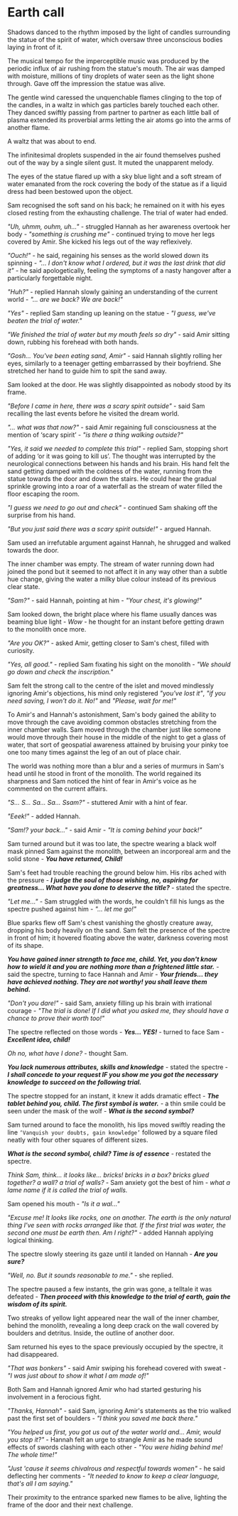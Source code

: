 # Earth call

Shadows danced to the rhythm imposed by the light of candles surrounding the statue of the spirit of water, which oversaw three unconscious bodies laying in front of it.

The musical tempo for the imperceptible music was produced by the periodic influx of air rushing from the statue's mouth. The air was damped with moisture, millions of tiny droplets of water seen as the light shone through. Gave off the impression the statue was alive.

The gentle wind caressed the unquenchable flames clinging to the top of the candles, in a waltz in which gas particles barely touched each other. They danced swiftly passing from partner to partner as each little ball of plasma extended its proverbial arms letting the air atoms go into the arms of another flame.

A waltz that was about to end.

The infinitesimal droplets suspended in the air found themselves pushed out of the way by a single silent gust. It muted the unapparent melody.

The eyes of the statue flared up with a sky blue light and a soft stream of water emanated from the rock covering the body of the statue as if a liquid dress had been bestowed upon the object.



Sam recognised the soft sand on his back; he remained on it with his eyes closed resting from the exhausting challenge. The trial of water had ended.



*"Uh, uhmm, ouhm, uh..."* - struggled Hannah as her awareness overtook her body - *"something is crushing me"* - continued trying to move her legs covered by Amir. She kicked his legs out of the way reflexively.

*"Ouch!"* - he said, regaining his senses as the world slowed down its spinning - *"... I don't know what I ordered, but it was the last drink that did it"* - he said apologetically, feeling the symptoms of a nasty hangover after a particularly forgettable night.

*"Huh?"* - replied Hannah slowly gaining an understanding of the current world - *"... are we back? We are back!"*

*"Yes"* - replied Sam standing up leaning on the statue - *"I guess, we've beaten the trial of water."*

*"We finished the trial of water but my mouth feels so dry"* - said Amir sitting down, rubbing his forehead with both hands.

*"Gosh... You've been eating sand, Amir"* - said Hannah slightly rolling her eyes, similarly to a teenager getting embarrassed by their boyfriend. She stretched her hand to guide him to spit the sand away.



Sam looked at the door. He was slightly disappointed as nobody stood by its frame.

*"Before I came in here, there was a scary spirit outside"* - said Sam recalling the last events before he visited the dream world.

*"... what was that now?"* - said Amir regaining full consciousness at the mention of ‘scary spirit’ - *"is there a thing walking outside?"*

*"Yes, it said we needed to complete this trial"* - replied Sam, stopping short of adding ‘or it was going to kill us’. The thought was interrupted by the neurological connections between his hands and his brain. His hand felt the sand getting damped with the coldness of the water, running from the statue towards the door and down the stairs. He could hear the gradual sprinkle growing into a roar of a waterfall as the stream of water filled the floor escaping the room.

*"I guess we need to go out and check"* - continued Sam shaking off the surprise from his hand.

*"But you just said there was a scary spirit outside!"* - argued Hannah.



Sam used an irrefutable argument against Hannah, he shrugged and walked towards the door.

The inner chamber was empty. The stream of water running down had joined the pond but it seemed to not affect it in any way other than a subtle hue change, giving the water a milky blue colour instead of its previous clear state.



*"Sam?"* - said Hannah, pointing at him - *"Your chest, it's glowing!"*



Sam looked down, the bright place where his flame usually dances was beaming blue light - *Wow* - he thought for an instant before getting drawn to the monolith once more.

*"Are you OK?"* - asked Amir, getting closer to Sam's chest, filled with curiosity.

*"Yes, all good."* - replied Sam fixating his sight on the monolith - *"We should go down and check the inscription."*



Sam felt the strong call to the centre of the islet and moved mindlessly ignoring Amir's objections, his mind only registered *"you've lost it"*, *"if you need saving, I won't do it. No!"* and *"Please, wait for me!"*



To Amir's and Hannah's astonishment, Sam's body gained the ability to move through the cave avoiding common obstacles stretching from the inner chamber walls. Sam moved through the chamber just like someone would move through their house in the middle of the night to get a glass of water, that sort of geospatial awareness attained by bruising your pinky toe one too many times against the leg of an out of place chair.



The world was nothing more than a blur and a series of murmurs in Sam's head until he stood in front of the monolith. The world regained its sharpness and Sam noticed the hint of fear in Amir's voice as he commented on the current affairs.



*"S... S... Sa... Sa... Ssam?"* - stuttered Amir with a hint of fear.

*"Eeek!"* - added Hannah.

*"Sam!? your back..."* - said Amir - *"It is coming behind your back!"*



Sam turned around but it was too late, the spectre wearing a black wolf mask pinned Sam against the monolith, between an incorporeal arm and the solid stone - ***You have returned, Child!***



Sam's feet had trouble reaching the ground below him. His ribs ached with the pressure - ***I judge the soul of those wishing, no, aspiring for greatness... What have you done to deserve the title?*** - stated the spectre.



*"Let me..."* - Sam struggled with the words, he couldn't fill his lungs as the spectre pushed against him - *"... let me go!"*

Blue sparks flew off Sam's chest vanishing the ghostly creature away, dropping his body heavily on the sand. Sam felt the presence of the spectre in front of him; it hovered floating above the water, darkness covering most of its shape.



***You have gained inner strength to face me, child. Yet, you don't know how to wield it and you are nothing more than a frightened little star.*** - said the spectre, turning to face Hannah and Amir - ***Your friends... they have achieved nothing. They are not worthy! you shall leave them behind.***



*"Don't you dare!"* - said Sam, anxiety filling up his brain with irrational courage - *"The trial is done! If I did what you asked me, they should have a chance to prove their worth too!"*



The spectre reflected on those words - ***Yes... YES!*** - turned to face Sam - ***Excellent idea, child!***



*Oh no, what have I done?* - thought Sam.



***You lack numerous attributes, skills and knowledge*** - stated the spectre - ***I shall concede to your request IF you show me you got the necessary knowledge to succeed on the following trial.***



The spectre stopped for an instant, it knew it adds dramatic effect - ***The tablet behind you, child. The first symbol is water.*** *-* a thin smile could be seen under the mask of the wolf - ***What is the second symbol?***



Sam turned around to face the monolith, his lips moved swiftly reading the line `‘Vanquish your doubts, gain knowledge’` followed by a square filed neatly with four other squares of different sizes.



***What is the second symbol, child? Time is of essence*** - restated the spectre.



*Think Sam, think... it looks like... bricks! bricks in a box? bricks glued together? a wall? a trial of walls?* - Sam anxiety got the best of him - *what a lame name if it is called the trial of walls.*

Sam opened his mouth - *"Is it a wal..."*

*"Excuse me! It looks like rocks, one on another. The earth is the only natural thing I've seen with rocks arranged like that. If the first trial was water, the second one must be earth then. Am I right?"* - added Hannah applying logical thinking.



The spectre slowly steering its gaze until it landed on Hannah - ***Are you sure?***

*"Well, no. But it sounds reasonable to me."* - she replied.

The spectre paused a few instants, the grin was gone, a telltale it was defeated - ***Then proceed with this knowledge to the trial of earth, gain the wisdom of its spirit.***



Two streaks of yellow light appeared near the wall of the inner chamber, behind the monolith, revealing a long deep crack on the wall covered by boulders and detritus. Inside, the outline of another door.

Sam returned his eyes to the space previously occupied by the spectre, it had disappeared.



*"That was bonkers"* - said Amir swiping his forehead covered with sweat - *"I was just about to show it what I am made of!"*

Both Sam and Hannah ignored Amir who had started gesturing his involvement in a ferocious fight.

*"Thanks, Hannah"* - said Sam, ignoring Amir's statements as the trio walked past the first set of boulders - *"I think you saved me back there."*

*"You helped us first, you got us out of the water world and... Amir, would you stop it?"* - Hannah felt an urge to strangle Amir as he made sound effects of swords clashing with each other - *"You were hiding behind me! The whole time!"*

*"Just 'cause it seems chivalrous and respectful towards women"* - he said deflecting her comments - *"It needed to know to keep a clear language, that's all I am saying."*



Their proximity to the entrance sparked new flames to be alive, lighting the frame of the door and their next challenge.

